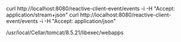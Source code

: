 
curl http://localhost:8080/reactive-client-event/events -i -H "Accept: application/stream+json"
curl http://localhost:8080/reactive-client-event/events -i -H  "Accept: application/json"

/usr/local/Cellar/tomcat/8.5.21/libexec/webapps